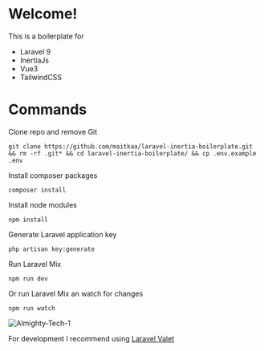 # Welcome!

This is a boilerplate for

- Laravel 9
- InertiaJs
- Vue3
- TailwindCSS

# Commands
Clone repo and remove Git

    git clone https://github.com/maitkaa/laravel-inertia-boilerplate.git && rm -rf .git* && cd laravel-inertia-boilerplate/ && cp .env.example .env


Install composer packages

    composer install
Install node modules

    npm install

Generate Laravel application key

    php artisan key:generate

Run Laravel Mix

    npm run dev

Or run Laravel Mix an watch for changes

    npm run watch


<img src="https://i.ibb.co/gtq7pBk/Almighty-Tech-1.png" alt="Almighty-Tech-1" border="0">

For development I recommend using  <a href="https://laravel.com/docs/9.x/valet">Laravel Valet </a>
